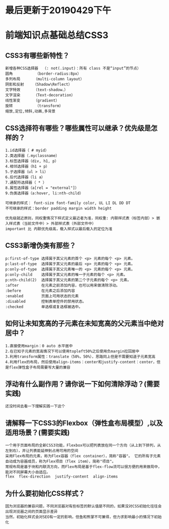 # 最后更新于20190429下午
# 前端知识点基础总结CSS3
	
## CSS3有哪些新特性？
	新增各种CSS选择器  （: not(.input)：所有 class 不是“input”的节点）
	圆角          （border-radius:8px）
	多列布局      （multi-column layout）
	阴影和反射    （Shadow\Reflect）
	文字特效      （text-shadow、）
	文字渲染      （Text-decoration）
	线性渐变      （gradient）
	旋转          （transform）
	缩放,定位,倾斜,动画,多背景
	
## CSS选择符有哪些？哪些属性可以继承？优先级是怎样的？
	1.id选择器（ # myid）
	2.类选择器（.myclassname）
	3.标签选择器（div, h1, p）
	4.相邻选择器（h1 + p）
	5.子选择器（ul > li）
	6.后代选择器（li a）
	7.通配符选择器（ * ）
	8.属性选择器（a[rel = "external"]）
	9.伪类选择器（a:hover, li:nth-child）
	
	可继承的样式： font-size font-family color, UL LI DL DD DT
	不可继承的样式：border padding margin width height
	
	优先级就近原则，同权重情况下样式定义最近者为准，同权重: 内联样式表（标签内部）> 嵌入样式表（当前文件中）> 外部样式表（外部文件中）
	important 比 内联优先级高，载入样式以最后载入的定位为准
	
## CSS3新增伪类有那些？
	p:first-of-type 选择属于其父元素的首个 <p> 元素的每个 <p> 元素。
	p:last-of-type  选择属于其父元素的最后 <p> 元素的每个 <p> 元素。
	p:only-of-type  选择属于其父元素唯一的 <p> 元素的每个 <p> 元素。
	p:only-child    选择属于其父元素的唯一子元素的每个 <p> 元素。
	p:nth-child(2)  选择属于其父元素的第二个子元素的每个 <p> 元素。
	:after          在元素之前添加内容，也可以用来做清除浮动。
	:before         在元素之后添加内容
	:enabled        页面上可用状态的元素
	:disabled       控制表单控件的禁用状态。
	:checked        单选框或复选框被选中。

## 如何让未知宽高的子元素在未知宽高的父元素当中绝对居中？
	1.直接使用margin：0 auto 水平居中
	2.在已知子元素的宽高情况下可以使用topleft50%之后使用负margin拉回居中
	3.利用transform属性：translate（50%，50%），思路同上但是不需要知道子元素宽高
	4.利用flex的布局，然后使用align-items：center和justify-content：center，但是flex弹性盒子布局需要写大量的兼容
	
## 浮动有什么副作用？请你说一下如何清除浮动？(需要实践)
	还没时间去看一下理解实践一下这个
	
## 请解释一下CSS3的Flexbox（弹性盒布局模型）,以及适用场景？(需要实践)
	一个用于页面布局的全新CSS3功能，Flexbox可以把列表放在同一个方向（从上到下排列，从左到右），并让列表能延伸到占用可用的空间
	采用Flex布局的元素，称为Flex容器（flex container），简称"容器"。 它的所有子元素自动成为容器成员，称为Flex项目（flex item），简称"项目"。
	常规布局是基于块和内联流方向，而Flex布局是基于flex-flow流可以很方便的用来做局中，能对不同屏幕大小自适应。
	flex  flex-direction  justify-content  align-items

## 为什么要初始化CSS样式？
	因为浏览器的兼容问题，不同浏览器对有些标签的默认值是不同的，如果没对CSS初始化往往会出现浏览器之间的页面显示差异
	当然，初始化样式会对SEO有一定的影响，但鱼和熊掌不可兼得，但力求影响最小的情况下初始化